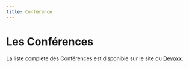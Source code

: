 ```yaml
---
title: Conférence
---
```


# Les Conférences




La liste complète des Conférences est disponible sur le site du [Devoxx](https://cfp.devoxx.fr/2018/talks/conf).